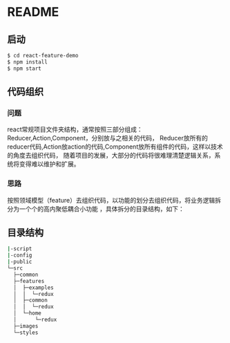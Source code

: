 # README
## 启动

```bash
$ cd react-feature-demo
$ npm install
$ npm start
```
## 代码组织

### 问题
react常规项目文件夹结构，通常按照三部分组成：Reducer,Action,Component，分别放与之相关的代码，
Reducer放所有的reducer代码,Action放action的代码,Component放所有组件的代码，这样以技术的角度去组织代码，
随着项目的发展，大部分的代码将很难理清楚逻辑关系，系统将变得难以维护和扩展。

### 思路
按照领域模型（feature）去组织代码，以功能的划分去组织代码，将业务逻辑拆分为一个个的高内聚低耦合小功能
，具体拆分的目录结构，如下：

## 目录结构
```bash
|-script
|-config
|-public
└─src
  ├─common
  ├─features
  │  ├─examples
  │  │  └─redux
  │  ├─common
  │  │  └─redux
  │  └─home
  │      └─redux
  ├─images
  └─styles
```